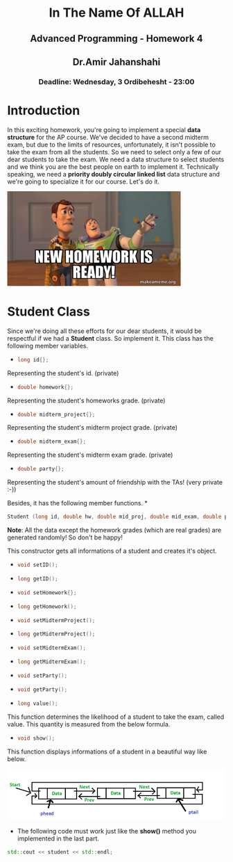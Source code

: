 <center>
<h1>
In The Name Of ALLAH
</h1>
<h2>
Advanced Programming - Homework 4
</h2>
<h2>
Dr.Amir Jahanshahi
</h2>
<h3>
Deadline: Wednesday, 3 Ordibehesht - 23:00
</center>
  
#  Introduction
In this exciting homework, you're going to implement a special **data structure** for the AP course. We've decided to have a second midterm exam, but due to the limits of resources, unfortunately, it isn't possible to take the exam from all the students. So we need to select only a few of our dear students to take the exam. We need a data structure to select students and we think you are the best people on earth to implement it. Technically speaking, we need a **priority doubly circular linked list** data structure and we're going to specialize it for our course. Let's do it.

<img src="stuff/meme1.jpg" width="400" class="center" />

#  Student Class
Since we're doing all these efforts for our dear students, it would be respectful if we had a **Student** class. So implement it. This class has the following member variables.

*  
  ```c++
  long id{};
  ```
 Representing the student's id. (private)

*
  ```c++
  double homework{};
  ``` 
Representing the student's homeworks grade. (private)

*
  ```c++
  double midterm_project{};
  ```
Representing the student's midterm project grade. (private)

*
  ```c++
  double midterm_exam{};
  ```
Representing the student's midterm exam grade. (private)

*
  ```c++
  double party{};
  ```
Representing the student's amount of friendship with the TAs! (very private :-))

Besides, it has the following member functions.
*
  ```c++
  Student (long id, double hw, double mid_proj, double mid_exam, double party=50);
  ```
  **Note**: All the data except the homework grades (which are real grades) are generated randomly! So don't be happy!

This constructor gets all informations of a student and creates it's object.

*
  ```c++
  void setID();
  ```

*
  ```c++
  long getID();
  ```

*
  ```c++
  void setHomework{};
  ```

*
  ```c++
  long getHomework();
  ```

*
  ```c++
  void setMidtermProject();
  ```

*
  ```c++
  long getMidtermProject();
  ```

*
  ```c++
  void setMidtermExam();
  ```

*
  ```c++
  long getMidtermExam();
  ```

*
  ```c++
  void setParty();
  ```

*
  ```c++
  void getParty();
  ```

*
  ```c++
  long value();
  ```
This function determines the likelihood of a student to take the exam, called value. This quantity is measured from the below formula.

*
  ```c++
  void show();
  ```
This function displays informations of a student in a beautiful way like below.

<img src="stuff/hw4f1.png" width="600" class="center" />

*  The following code must work just like the **show()** method you implemented in the last part.

  ``` c++
  std::cout << student << std::endl;
  ```
